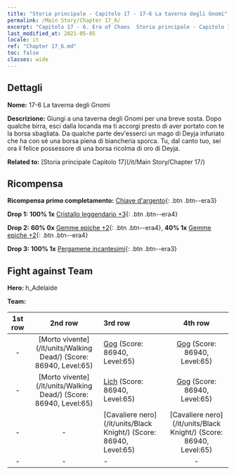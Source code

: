 ```yaml
---
title: "Storia principale - Capitolo 17 - 17-6 La taverna degli Gnomi"
permalink: /Main Story/Chapter 17_6/
excerpt: "Capitolo 17 - 6. Era of Chaos  Storia principale - Capitolo 17_6. 17-6 La taverna degli Gnomi"
last_modified_at: 2021-05-05
locale: it
ref: "Chapter 17_6.md"
toc: false
classes: wide
---
```


## Dettagli

 **Nome:** 17-6 La taverna degli Gnomi

 **Descrizione:** Giungi a una taverna degli Gnomi per una breve sosta. Dopo qualche birra, esci dalla locanda ma ti accorgi presto di aver portato con te la borsa sbagliata. Da qualche parte dev'esserci un mago di Deyja infuriato che ha con sé una borsa piena di biancheria sporca. Tu, dal canto tuo, sei ora il felice possessore di una borsa ricolma di oro di Deyja.

 **Related to:** [Storia principale Capitolo 17](/it/Main Story/Chapter 17/)

## Ricompensa

 **Ricompensa primo completamento:** [Chiave d'argento](/ItemsIT/con_693/){: .btn .btn--era3}

 **Drop 1:** **100% 1x** [Cristallo leggendario +3](/ItemsIT/mat_59/){: .btn .btn--era4}

 **Drop 2:** **60% 0x** [Gemme epiche +2](/ItemsIT/mat_51/){: .btn .btn--era4}, **40% 1x** [Gemme epiche +2](/ItemsIT/mat_51/){: .btn .btn--era4}

 **Drop 3:** **100% 1x** [Pergamene incantesimi](/ItemsIT/con_694/){: .btn .btn--era3}


## Fight against Team
 **Hero:** h_Adelaide

 **Team:**


  | 1st row | 2nd row | 3rd row | 4th row |
  |:----:|:----:|:----|:----:|
  | - | [Morto vivente](/it/units/Walking Dead/) (Score: 86940, Level:65)  | [Gog](/it/units/Gog/) (Score: 86940, Level:65)  | [Gog](/it/units/Gog/) (Score: 86940, Level:65)  |
  | - | [Morto vivente](/it/units/Walking Dead/) (Score: 86940, Level:65)  | [Lich](/it/units/Lich/) (Score: 86940, Level:65)  | [Gog](/it/units/Gog/) (Score: 86940, Level:65)  |
  | - | - | [Cavaliere nero](/it/units/Black Knight/) (Score: 86940, Level:65)  | [Cavaliere nero](/it/units/Black Knight/) (Score: 86940, Level:65)  |
  | - | - | - | - |


